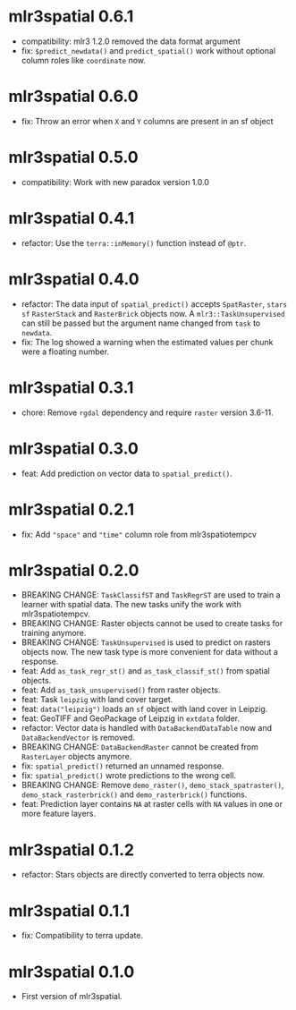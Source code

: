 # mlr3spatial 0.6.1

* compatibility: mlr3 1.2.0 removed the data format argument
* fix: `$predict_newdata()` and `predict_spatial()` work without optional column roles like `coordinate` now.

# mlr3spatial 0.6.0

* fix: Throw an error when `X` and `Y` columns are present in an sf object

# mlr3spatial 0.5.0

* compatibility: Work with new paradox version 1.0.0

# mlr3spatial 0.4.1

* refactor: Use the `terra::inMemory()` function instead of `@ptr`.

# mlr3spatial 0.4.0

* refactor: The data input of `spatial_predict()` accepts `SpatRaster`, `stars` `sf` `RasterStack` and `RasterBrick` objects now.
  A `mlr3::TaskUnsupervised` can still be passed but the argument name changed from `task` to `newdata`.
* fix: The log showed a warning when the estimated values per chunk were a floating number.

# mlr3spatial 0.3.1

* chore: Remove `rgdal` dependency and require `raster` version 3.6-11.

# mlr3spatial 0.3.0

* feat: Add prediction on vector data to `spatial_predict()`.

# mlr3spatial 0.2.1

* fix: Add `"space"` and `"time"` column role from mlr3spatiotempcv

# mlr3spatial 0.2.0

* BREAKING CHANGE: `TaskClassifST` and `TaskRegrST` are used to train a learner with spatial data.
  The new tasks unify the work with mlr3spatiotempcv.
* BREAKING CHANGE: Raster objects cannot be used to create tasks for training anymore.
* BREAKING CHANGE: `TaskUnsupervised` is used to predict on rasters objects now.
  The new task type is more convenient for data without a response.
* feat: Add `as_task_regr_st()` and `as_task_classif_st()` from spatial objects.
* feat: Add `as_task_unsupervised()` from raster objects.
* feat: Task `leipzig` with land cover target.
* feat: `data("leipzig")` loads an `sf` object with land cover in Leipzig.
* feat: GeoTIFF and GeoPackage of Leipzig in `extdata` folder.
* refactor: Vector data is handled with `DataBackendDataTable` now and `DataBackendVector` is removed.
* BREAKING CHANGE: `DataBackendRaster` cannot be created from `RasterLayer` objects anymore.
* fix: `spatial_predict()` returned an unnamed response.
* fix: `spatial_predict()` wrote predictions to the wrong cell.
* BREAKING CHANGE: Remove `demo_raster()`, `demo_stack_spatraster()`, `demo_stack_rasterbrick()` and `demo_rasterbrick()` functions.
* feat: Prediction layer contains `NA` at raster cells with `NA` values in one or more feature layers.

# mlr3spatial 0.1.2

* refactor: Stars objects are directly converted to terra objects now.

# mlr3spatial 0.1.1

* fix: Compatibility to terra update.

# mlr3spatial 0.1.0

* First version of mlr3spatial.


